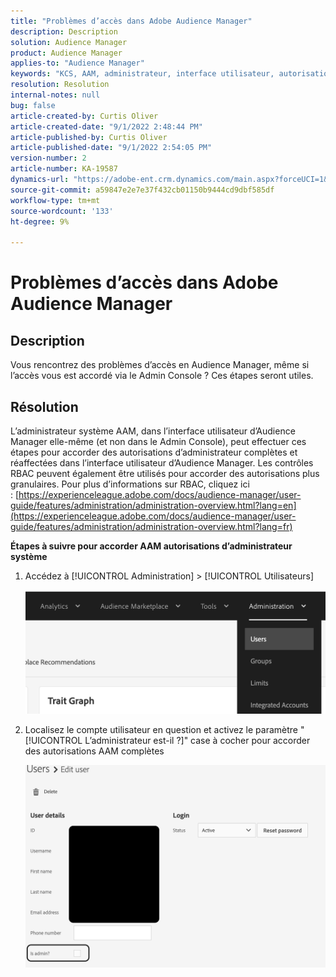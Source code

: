 ```yaml
---
title: "Problèmes d’accès dans Adobe Audience Manager"
description: Description
solution: Audience Manager
product: Audience Manager
applies-to: "Audience Manager"
keywords: "KCS, AAM, administrateur, interface utilisateur, autorisations"
resolution: Resolution
internal-notes: null
bug: false
article-created-by: Curtis Oliver
article-created-date: "9/1/2022 2:48:44 PM"
article-published-by: Curtis Oliver
article-published-date: "9/1/2022 2:54:05 PM"
version-number: 2
article-number: KA-19587
dynamics-url: "https://adobe-ent.crm.dynamics.com/main.aspx?forceUCI=1&pagetype=entityrecord&etn=knowledgearticle&id=a2da922a-052a-ed11-9db1-0022480868ff"
source-git-commit: a59847e2e7e37f432cb01150b9444cd9dbf585df
workflow-type: tm+mt
source-wordcount: '133'
ht-degree: 9%

---
```


# Problèmes d’accès dans Adobe Audience Manager

## Description

Vous rencontrez des problèmes d’accès en Audience Manager, même si l’accès vous est accordé via le Admin Console ? Ces étapes seront utiles.

## Résolution

L’administrateur système AAM, dans l’interface utilisateur d’Audience Manager elle-même (et non dans le Admin Console), peut effectuer ces étapes pour accorder des autorisations d’administrateur complètes et réaffectées dans l’interface utilisateur d’Audience Manager. Les contrôles RBAC peuvent également être utilisés pour accorder des autorisations plus granulaires. Pour plus d’informations sur RBAC, cliquez ici : [https://experienceleague.adobe.com/docs/audience-manager/user-guide/features/administration/administration-overview.html?lang=en](https://experienceleague.adobe.com/docs/audience-manager/user-guide/features/administration/administration-overview.html?lang=fr)

<b>Étapes à suivre pour accorder AAM autorisations d’administrateur système</b>

1. Accédez à [!UICONTROL Administration] > [!UICONTROL Utilisateurs]

   ![](assets/0c4ffacf-e9d5-ec11-a7b5-000d3a37750e.png)

1. Localisez le compte utilisateur en question et activez le paramètre &quot;[!UICONTROL L’administrateur est-il ?]&quot; case à cocher pour accorder des autorisations AAM complètes

   ![](assets/07c16ce8-e9d5-ec11-a7b5-000d3a37750e.png)
